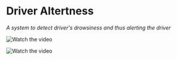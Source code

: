 # Driver Altertness
*A system to detect driver's drowsiness and thus alerting the driver*

![Watch the video](https://github.com/shivamsansare/DriverAltertness/blob/master/Screenshots/DriverAlertness.gif)

![Watch the video](https://github.com/shivamsansare/DriverAltertness/blob/master/Screenshots/DriverAlertness1.gif)

